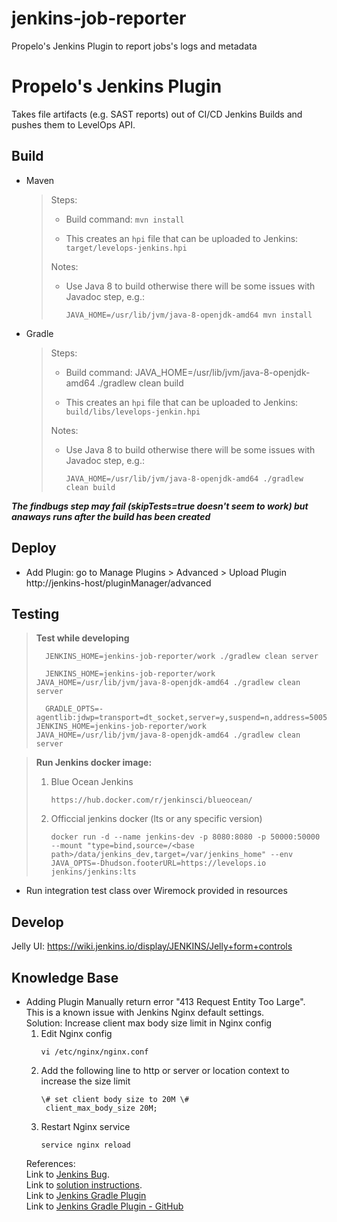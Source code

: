 # jenkins-job-reporter
Propelo's Jenkins Plugin to report jobs's logs and metadata

Propelo's Jenkins Plugin
=======================
 
Takes file artifacts (e.g. SAST reports) out of CI/CD Jenkins Builds and pushes them to LevelOps API.



Build
-----
- Maven
  > Steps:
  > - Build command: `mvn install`
  >
  > - This creates an `hpi` file that can be uploaded to Jenkins:  
  > `target/levelops-jenkins.hpi`
  >  
  > Notes:
  > - Use Java 8 to build otherwise there will be some issues with Javadoc step, e.g.:  
  >
  >       JAVA_HOME=/usr/lib/jvm/java-8-openjdk-amd64 mvn install

- Gradle
  > Steps:
  > - Build command: JAVA_HOME=/usr/lib/jvm/java-8-openjdk-amd64 ./gradlew clean build
  >  
  > - This creates an `hpi` file that can be uploaded to Jenkins:  
  > `build/libs/levelops-jenkin.hpi`
  > 
  > Notes:
  > - Use Java 8 to build otherwise there will be some issues with Javadoc step, e.g.:  
  >
  >       JAVA_HOME=/usr/lib/jvm/java-8-openjdk-amd64 ./gradlew clean build

***The findbugs step may fail (skipTests=true doesn't seem to work) but anaways runs after the build has been created***
 

Deploy
------

- Add Plugin: go to Manage Plugins > Advanced > Upload Plugin
http://jenkins-host/pluginManager/advanced 

Testing
-------

> **Test while developing**
>
>       JENKINS_HOME=jenkins-job-reporter/work ./gradlew clean server
>
>       JENKINS_HOME=jenkins-job-reporter/work JAVA_HOME=/usr/lib/jvm/java-8-openjdk-amd64 ./gradlew clean server  
>
>       GRADLE_OPTS=-agentlib:jdwp=transport=dt_socket,server=y,suspend=n,address=5005 JENKINS_HOME=jenkins-job-reporter/work JAVA_HOME=/usr/lib/jvm/java-8-openjdk-amd64 ./gradlew clean server  

> **Run Jenkins docker image:**  
>  1. Blue Ocean Jenkins 
>  
>         https://hub.docker.com/r/jenkinsci/blueocean/
>  
> 2. Officcial jenkins docker (lts or any specific version)
> 
>        docker run -d --name jenkins-dev -p 8080:8080 -p 50000:50000 --mount "type=bind,source=/<base path>/data/jenkins_dev,target=/var/jenkins_home" --env JAVA_OPTS=-Dhudson.footerURL=https://levelops.io jenkins/jenkins:lts

- Run integration test class over Wiremock provided in resources

Develop
-------

Jelly UI: https://wiki.jenkins.io/display/JENKINS/Jelly+form+controls

Knowledge Base
-------

- Adding Plugin Manually return error "413 Request Entity Too Large".  
    This is a known issue with Jenkins Nginx default settings.  
    Solution: Increase client max body size limit in Nginx config
    1. Edit Nginx config  
        <pre><code>vi /etc/nginx/nginx.conf</code></pre>  
    2. Add the following line to http or server or location context to increase the size limit  
        <pre><code>\# set client body size to 20M \#  
        client_max_body_size 20M;</code></pre>  
    3. Restart Nginx service
        <pre><code>service nginx reload</code></pre>
    References:  
    Link to [Jenkins Bug](https://issues.jenkins-ci.org/browse/JENKINS-32575 "Jenkins Bug").  
    Link to [solution instructions](https://www.cyberciti.biz/faq/linux-unix-bsd-nginx-413-request-entity-too-large "solution instructions").  
    Link to [Jenkins Gradle Plugin](https://plugins.gradle.org/plugin/org.jenkins-ci.jpi)  
    Link to [Jenkins Gradle Plugin - GitHub](https://github.com/jenkinsci/gradle-jpi-plugin)  
